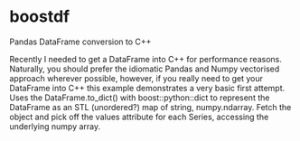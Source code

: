 # boostdf
Pandas DataFrame conversion to C++

Recently I needed to get a DataFrame into C++ for performance reasons. Naturally, you should prefer the idiomatic Pandas and Numpy vectorised approach wherever possible, however, if you really need to get your DataFrame into C++ this example demonstrates a very basic first attempt. Uses the DataFrame.to_dict() with boost::python::dict to represent the DataFrame as an STL (unordered?) map of string, numpy.ndarray.
Fetch the object and pick off the values attribute for each Series, accessing the underlying numpy array. 
